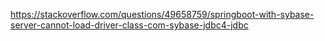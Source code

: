 https://stackoverflow.com/questions/49658759/springboot-with-sybase-server-cannot-load-driver-class-com-sybase-jdbc4-jdbc
